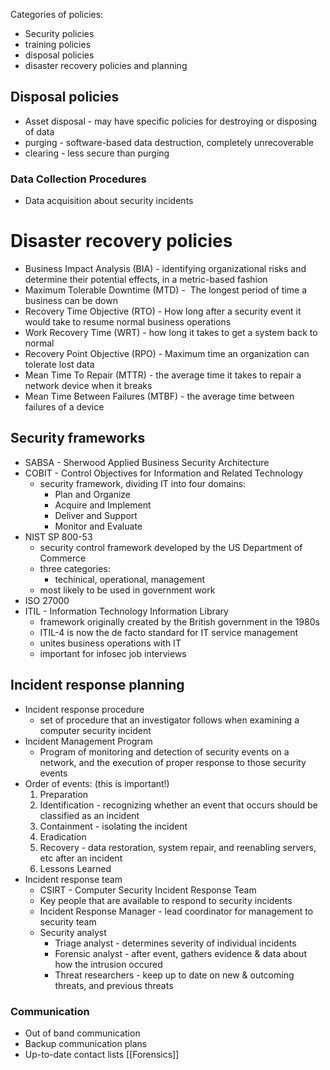 
Categories of policies:
- Security policies
- training policies
- disposal policies
- disaster recovery policies and planning


## Disposal policies

- Asset disposal - may have specific policies for destroying or disposing of data
- purging - software-based data destruction, completely unrecoverable
- clearing - less secure than purging

### Data Collection Procedures
 - Data acquisition about security incidents
 
# Disaster recovery policies

- Business Impact Analysis (BIA) - identifying organizational risks and determine their potential effects, in a metric-based fashion
- Maximum Tolerable Downtime (MTD) -  The longest period of time a business can be down
- Recovery Time Objective (RTO) - How long after a security event it would take to resume normal business operations
- Work Recovery Time (WRT) - how long it takes to get a system back to normal
- Recovery Point Objective (RPO) - Maximum time an organization can tolerate lost data
- Mean Time To Repair (MTTR) -  the average time it takes to repair a network device when it breaks
- Mean Time Between Failures (MTBF) -  the average time between failures of a device

## Security frameworks

- SABSA - Sherwood Applied Business Security Architecture
- COBIT - Control Objectives for Information and Related Technology
	- security framework, dividing IT into four domains: 
		- Plan and Organize
		- Acquire and Implement
		- Deliver and Support
		- Monitor and Evaluate
- NIST SP 800-53 
	- security control framework developed by the US Department of Commerce
	- three categories:
		- techinical, operational, management
	- most likely to be used in government work
- ISO 27000
- ITIL - Information Technology Information Library
	- framework originally created by the British government in the 1980s
	- ITIL-4 is now the de facto standard for IT service management
	- unites business operations with IT
	- important for infosec job interviews

## Incident response planning

- Incident response procedure
	- set of procedure that an investigator follows when examining a computer security incident
- Incident Management Program
	- Program of monitoring and detection of security events on a network, and the execution of proper response to those security events
- Order of events: (this is important!)
	1. Preparation
	2. Identification - recognizing whether an event that occurs should be classified as an incident
	3. Containment - isolating the incident
	4. Eradication
	5. Recovery - data restoration, system repair, and reenabling servers, etc after an incident
	6. Lessons Learned
- Incident response team 
	- CSIRT - Computer Security Incident Response Team
	- Key people that are available to respond to security incidents
	- Incident Response Manager - lead coordinator for management to security team
	- Security analyst
		- Triage analyst - determines severity of individual incidents
		- Forensic analyst - after event, gathers evidence & data about how the intrusion occured
		- Threat researchers - keep up to date on new & outcoming threats, and previous threats
### Communication
- Out of band communication
- Backup communication plans
- Up-to-date contact lists
[[Forensics]]
